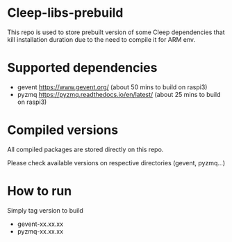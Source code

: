 # Cleep-libs-prebuild

This repo is used to store prebuilt version of some Cleep dependencies that kill installation duration due to the need to compile it for ARM env.

# Supported dependencies

* gevent https://www.gevent.org/ (about 50 mins to build on raspi3)
* pyzmq https://pyzmq.readthedocs.io/en/latest/ (about 25 mins to build on raspi3)

# Compiled versions

All compiled packages are stored directly on this repo.

Please check available versions on respective directories (gevent, pyzmq...)

# How to run

Simply tag version to build
* gevent-xx.xx.xx
* pyzmq-xx.xx.xx

